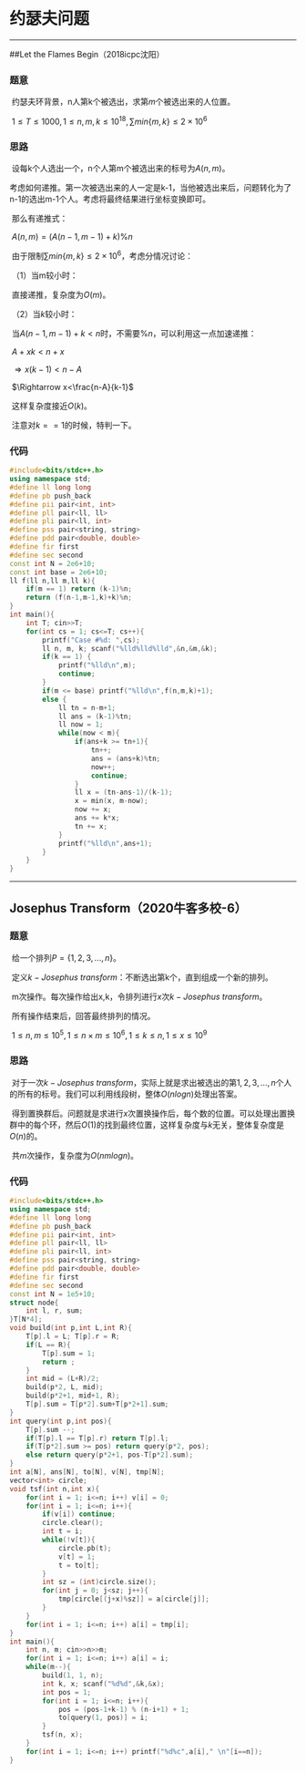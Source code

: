 # 约瑟夫问题

---

##Let the Flames Begin（2018icpc沈阳）

### 题意

​	约瑟夫环背景，n人第k个被选出，求第$m$个被选出来的人位置。

​	$1\le T\le1000, 1\le n,m,k\le 10^{18},\sum min\{m,k\}\le2\times 10^6$

### 思路

​	设每k个人选出一个，n个人第m个被选出来的标号为$A(n,m)$。

​	考虑如何递推。第一次被选出来的人一定是k-1，当他被选出来后，问题转化为了n-1的选出m-1个人。考虑将最终结果进行坐标变换即可。

​	那么有递推式：

​	$A(n,m)=(A(n-1,m-1)+k)\%n$

​	由于限制$\sum min\{m,k\}\le2\times 10^6$，考虑分情况讨论：

​	（1）当m较小时：

​	直接递推，复杂度为$O(m)$。

​	（2）当$k$较小时：

​	当$A(n-1,m-1)+k<n$时，不需要$\%n$，可以利用这一点加速递推：

​			$A+xk<n+x$

​	$\Rightarrow x(k-1)<n-A$

​	$\Rightarrow x<\frac{n-A}{k-1}$

​	这样复杂度接近$O(k)$。

​	注意对$k==1$的时候，特判一下。

### 代码

```c++
#include<bits/stdc++.h>
using namespace std;
#define ll long long
#define pb push_back
#define pii pair<int, int>
#define pll pair<ll, ll>
#define pli pair<ll, int>
#define pss pair<string, string>
#define pdd pair<double, double>
#define fir first
#define sec second
const int N = 2e6+10;
const int base = 2e6+10;
ll f(ll n,ll m,ll k){
    if(m == 1) return (k-1)%n;
    return (f(n-1,m-1,k)+k)%n;
}
int main(){
    int T; cin>>T;
    for(int cs = 1; cs<=T; cs++){
        printf("Case #%d: ",cs);
        ll n, m, k; scanf("%lld%lld%lld",&n,&m,&k);
        if(k == 1) {
            printf("%lld\n",m);
            continue;
        }
        if(m <= base) printf("%lld\n",f(n,m,k)+1);
        else {
            ll tn = n-m+1;
            ll ans = (k-1)%tn;
            ll now = 1;
            while(now < m){
                if(ans+k >= tn+1){
                    tn++;
                    ans = (ans+k)%tn;
                    now++;
                    continue;
                }
                ll x = (tn-ans-1)/(k-1);
                x = min(x, m-now);
                now += x;
                ans += k*x;
                tn += x;
            }
            printf("%lld\n",ans+1);
        }
    }
}
```

-----

## Josephus Transform（2020牛客多校-6）

### 题意

​	给一个排列$P=\{1,2,3,...,n\}$。

​	定义$k-Josephus\ transform$：不断选出第k个，直到组成一个新的排列。

​	m次操作。每次操作给出x,k，令排列进行$x$次$k-Josephus\ transform$。

​	所有操作结束后，回答最终排列的情况。

​	$1\le n,m\le 10^5,1\le n\times m\le 10^6,1≤k≤n,1≤x≤10^9$

### 思路

​	对于一次$k-Josephus\ transform$，实际上就是求出被选出的第$1,2,3,...,n$个人的所有的标号。我们可以利用线段树，整体$O(nlogn)$处理出答案。

​	得到置换群后。问题就是求进行$x$次置换操作后，每个数的位置。可以处理出置换群中的每个环，然后$O(1)$的找到最终位置，这样复杂度与$k$无关，整体复杂度是$O(n)$的。

​	共$m$次操作，复杂度为$O(nmlogn)$。	

### 代码

```c++
#include<bits/stdc++.h>
using namespace std;
#define ll long long
#define pb push_back
#define pii pair<int, int>
#define pll pair<ll, ll>
#define pli pair<ll, int>
#define pss pair<string, string>
#define pdd pair<double, double>
#define fir first
#define sec second
const int N = 1e5+10;
struct node{
    int l, r, sum;
}T[N*4];
void build(int p,int L,int R){
    T[p].l = L; T[p].r = R;
    if(L == R){
        T[p].sum = 1;
        return ;
    }
    int mid = (L+R)/2;
    build(p*2, L, mid);
    build(p*2+1, mid+1, R);
    T[p].sum = T[p*2].sum+T[p*2+1].sum;
}
int query(int p,int pos){
    T[p].sum --;
    if(T[p].l == T[p].r) return T[p].l;
    if(T[p*2].sum >= pos) return query(p*2, pos);
    else return query(p*2+1, pos-T[p*2].sum);
}
int a[N], ans[N], to[N], v[N], tmp[N];
vector<int> circle;
void tsf(int n,int x){
    for(int i = 1; i<=n; i++) v[i] = 0;
    for(int i = 1; i<=n; i++){
        if(v[i]) continue;
        circle.clear();
        int t = i;
        while(!v[t]){
            circle.pb(t);
            v[t] = 1;
            t = to[t];
        }
        int sz = (int)circle.size();
        for(int j = 0; j<sz; j++){
            tmp[circle[(j+x)%sz]] = a[circle[j]];
        }
    }
    for(int i = 1; i<=n; i++) a[i] = tmp[i];
}
int main(){
    int n, m; cin>>n>>m;
    for(int i = 1; i<=n; i++) a[i] = i;
    while(m--){
        build(1, 1, n);
        int k, x; scanf("%d%d",&k,&x);
        int pos = 1;
        for(int i = 1; i<=n; i++){
            pos = (pos-1+k-1) % (n-i+1) + 1;
            to[query(1, pos)] = i;
        }
        tsf(n, x);
    }
    for(int i = 1; i<=n; i++) printf("%d%c",a[i]," \n"[i==n]);
}
```

 